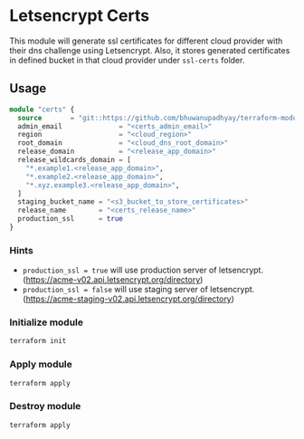 # Letsencrypt Certs

This module will generate ssl certificates for different cloud provider with their dns challenge using Letsencrypt. 
Also, it stores generated certificates in defined bucket in that cloud provider under `ssl-certs` folder. 

## Usage

```terraform
module "certs" {
  source       = "git::https://github.com/bhuwanupadhyay/terraform-modules.git//letsencrypt-certs/aws?ref=main"
  admin_email              = "<certs_admin_email>"
  region                   = "<cloud_region>"
  root_domain              = "<cloud_dns_root_domain>"
  release_domain           = "<release_app_domain>"
  release_wildcards_domain = [
    "*.example1.<release_app_domain>",
    "*.example2.<release_app_domain>",
    "*.xyz.example3.<release_app_domain>",
  ]
  staging_bucket_name = "<s3_bucket_to_store_certificates>"
  release_name        = "<certs_release_name>"
  production_ssl      = true
}
```

### Hints 
- `production_ssl = true` will use production server of letsencrypt. (https://acme-v02.api.letsencrypt.org/directory)
- `production_ssl = false` will use staging server of letsencrypt. (https://acme-staging-v02.api.letsencrypt.org/directory)

### Initialize module

```bash
terraform init
```


### Apply module

```bash
terraform apply
```


### Destroy module

```bash
terraform apply
```